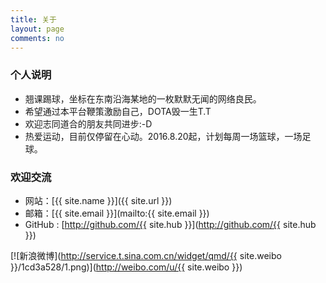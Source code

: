 ```yaml
---
title: 关于
layout: page
comments: no
---
```


### 个人说明

* 翘课踢球，坐标在东南沿海某地的一枚默默无闻的网络良民。
* 希望通过本平台鞭策激励自己，DOTA毁一生T.T
* 欢迎志同道合的朋友共同进步:-D
* 热爱运动，目前仅停留在心动。2016.8.20起，计划每周一场篮球，一场足球。

### 欢迎交流

* 网站：[{{ site.name }}]({{ site.url }})
* 邮箱：[{{ site.email }}](mailto:{{ site.email }})
* GitHub : [http://github.com/{{ site.hub }}](http://github.com/{{ site.hub }})

[![新浪微博](http://service.t.sina.com.cn/widget/qmd/{{ site.weibo }}/1cd3a528/1.png)](http://weibo.com/u/{{ site.weibo }})
